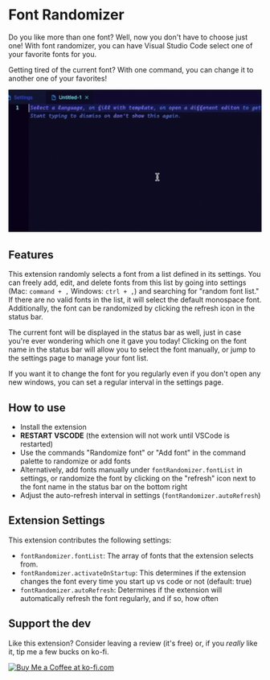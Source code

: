 # Font Randomizer

Do you like more than one font? Well, now you don't have to choose just one!
With font randomizer, you can have Visual Studio Code select one of your
favorite fonts for you.

Getting tired of the current font? With one command, you can change it to
another one of your favorites!

![Font randomization command](assets/font_randomizer_demo.gif)

## Features

This extension randomly selects a font from a list defined in its settings. You
can freely add, edit, and delete fonts from this list by going into settings
(Mac: `command + ,` Windows: `ctrl + ,`) and searching for "random font list."
If there are no valid fonts in the list, it will select the default monospace
font. Additionally, the font can be randomized by clicking the refresh icon in
the status bar.

The current font will be displayed in the status bar as well, just in case
you're ever wondering which one it gave you today! Clicking on the font name in
the status bar will allow you to select the font manually, or jump to the
settings page to manage your font list.

If you want it to change the font for you regularly even if you don't open any
new windows, you can set a regular interval in the settings page.

## How to use

- Install the extension
- **RESTART VSCODE** (the extension will not work until VSCode is restarted)
- Use the commands "Randomize font" or "Add font" in the command palette to
  randomize or add fonts
- Alternatively, add fonts manually under `fontRandomizer.fontList` in settings,
  or randomize the font by clicking on the "refresh" icon next to the font name
  in the status bar on the bottom right
- Adjust the auto-refresh interval in settings (`fontRandomizer.autoRefresh`)

## Extension Settings

This extension contributes the following settings:

- `fontRandomizer.fontList`: The array of fonts that the extension selects from.
- `fontRandomizer.activateOnStartup`: This determines if the extension changes
  the font every time you start up vs code or not (default: true)
- `fontRandomizer.autoRefresh`: Determines if the extension will automatically
  refresh the font regularly, and if so, how often

## Support the dev

Like this extension? Consider leaving a review (it's free) or, if you _really_
like it, tip me a few bucks on ko-fi.

<a href='https://ko-fi.com/supportkofi' target='_blank'><img height='35' style='border:0px;height:46px;' src='https://az743702.vo.msecnd.net/cdn/kofi3.png?v=0' border='0' alt='Buy Me a Coffee at ko-fi.com' />
